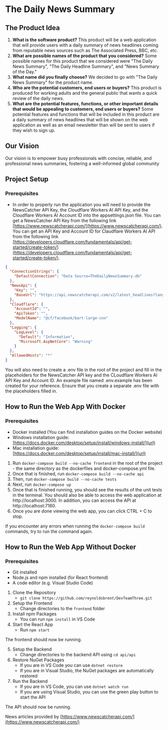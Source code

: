 # The Daily News Summary

## The Product Idea
1. **What is the software product?** This product will be a web application that will provide users with a daily summary of news headlines coming from reputable news sources such as The Associated Press, BBC, etc.
2. **What are possible names of the product that you considered?** Some possible names for this product that we considered were "The Daily News Summary", "The Daily Headline Summary", and "News Summary of the Day."
3. **What name did you finally choose?** We decided to go with "The Daily News Summary" for the product name.
4. **Who are the potential customers, end users or buyers?** This product is produced for working adults and the general public that wants a quick review of the daily news.
5. **What are the potential features, functions, or other important details that would be appealing to customers, end users or buyers?** Some potential features and functions that will be included in this product are a daily summary of news headlines that will be shown on the web application as well as an email newsletter than will be sent to users if they wish to sign up.

## Our Vision
Our vision is to empower busy professionals with concise, reliable, and professional news summaries, fostering a well-informed global community

## Project Setup 
### Prerequisites
- In order to properly run the application you will need to provide the NewsCatcher API Key, the Cloudflare Workers AI API Key, and the Cloudflare Workers AI Account ID into the appsettings.json file. You can get a NewsCatcher API Key from the following link [https://www.newscatcherapi.com/](https://www.newscatcherapi.com/). You can get an API Key and Account ID for Claudflare Workers AI API from the following link [https://developers.cloudflare.com/fundamentals/api/get-started/create-token/](https://developers.cloudflare.com/fundamentals/api/get-started/create-token/).
``` json 
{
  "ConnectionStrings": {
    "DefaultConnection": "Data Source=TheDailyNewsSummary.db"
  },
  "NewsApi": {
    "Key": "",
    "BaseUrl": "https://api.newscatcherapi.com/v2/latest_headlines?lang=en"
  },
  "Cloudflare": {
    "AccountId": "",
    "ApiToken": "",
    "ModelName": "@cf/facebook/bart-large-cnn"
  },
  "Logging": {
    "LogLevel": {
      "Default": "Information",
      "Microsoft.AspNetCore": "Warning"
    }
  },
  "AllowedHosts": "*"
}
```
You will also need to create a .env file in the root of the project and fill in the placeholders for the NewsCatcher API key and the CLoudflare Workers AI API Key and Account ID. An example file named .env.example has been created for your reference. Ensure that you create a separate .env file with the placeholders filled in.
## How to Run the Web App With Docker
### Prerequisites
- Docker installed (You can find installation guides on the Docker website)
- Windows installation guide: [https://docs.docker.com/desktop/setup/install/windows-install/](url)
- Mac installation guide: [https://docs.docker.com/desktop/setup/install/mac-install/](url)

1. Run `docker-compose build --no-cache frontend` in the root of the project - the same directory as the dockerfiles and docker-compose.yml file.
2. Once that is finished, run `docker-compose build --no-cache api`
3. Then, run `docker-compose build --no-cache tests`
4. Next, run `docker-compose up`
5. Once that is finished running, you should see the results of the unit tests in the terminal. You should also be able to access the web application at http://localhost:3000. In addition, you can access the API at http://localhost:7160.
6. Once you are done viewing the web app, you can click CTRL + C to stop.

If you encounter any errors when running the `docker-compose build` commands, try to run the command again. 

## How to Run the Web App Without Docker
### Prerequisites
- Git installed
- Node.js and npm installed (for React frontend)
- A code editor (e.g. Visual Studio Code)

1. Clone the Repository
    - `git clone https://github.com/reynoldsbrent/DevTeamThree.git`
2. Setup the Frontend
    - Change directories to the `frontend` folder
3. Install npm Packages
    - You can run `npm install` in VS Code
4. Start the React App
    - Run `npm start`

The frontend should now be running.

5. Setup the Backend
    - Change directories to the backend API using `cd api/api`
6. Restore NuGet Packages
    - If you are in VS Code you can use `dotnet restore`
    - If you are in Visual Studio, the NuGet packages are automatically restored
7. Run the Backend
    - If you are in VS Code, you can use `dotnet watch run`
    - If you are using Visual Studio, you can use the green play button to start the API

The API should now be running.


News articles provided by [https://www.newscatcherapi.com/](https://www.newscatcherapi.com/)